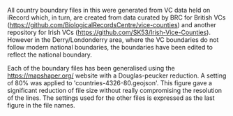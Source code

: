 All country boundary files in this were generated from VC data held on iRecord which, in turn, are created from data curated by BRC for British VCs (https://github.com/BiologicalRecordsCentre/vice-counties) and another repository for Irish VCs (https://github.com/SK53/Irish-Vice-Counties). However in the Derry/Londonderry area, where the VC boundaries do not follow modern national boundaries, the boundaries have been edited to reflect the national boundary.

Each of the boundary files has been generalised using the https://mapshaper.org/ website with a Douglas-peucker reduction. A setting of 80% was applied to 'countries-4326-80.geojson'. This figure gave a significant reduction of file size without really compromising the resolution of the lines. The settings used for the other files is expressed as the last figure in the file names.